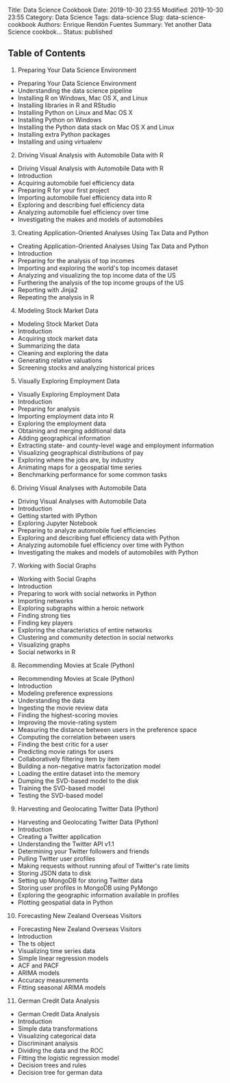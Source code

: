 Title: Data Science Cookbook
Date: 2019-10-30 23:55
Modified: 2019-10-30 23:55
Category: Data Science
Tags: data-science
Slug: data-science-cookbook
Authors: Enrique Rendón Fuentes
Summary: Yet another Data Science cookbok...
Status: published


## Table of Contents
1. Preparing Your Data Science Environment
  - Preparing Your Data Science Environment
  - Understanding the data science pipeline
  - Installing R on Windows, Mac OS X, and Linux
  - Installing libraries in R and RStudio
  - Installing Python on Linux and Mac OS X
  - Installing Python on Windows
  - Installing the Python data stack on Mac OS X and Linux
  - Installing extra Python packages
  - Installing and using virtualenv

2. Driving Visual Analysis with Automobile Data with R
  - Driving Visual Analysis with Automobile Data with R
  - Introduction
  - Acquiring automobile fuel efficiency data
  - Preparing R for your first project
  - Importing automobile fuel efficiency data into R
  - Exploring and describing fuel efficiency data
  - Analyzing automobile fuel efficiency over time
  - Investigating the makes and models of automobiles

3. Creating Application-Oriented Analyses Using Tax Data and Python
  - Creating Application-Oriented Analyses Using Tax Data and Python
  - Introduction
  - Preparing for the analysis of top incomes
  - Importing and exploring the world's top incomes dataset
  - Analyzing and visualizing the top income data of the US
  - Furthering the analysis of the top income groups of the US
  - Reporting with Jinja2
  - Repeating the analysis in R

4. Modeling Stock Market Data
  - Modeling Stock Market Data
  - Introduction
  - Acquiring stock market data
  - Summarizing the data
  - Cleaning and exploring the data
  - Generating relative valuations
  - Screening stocks and analyzing historical prices

5. Visually Exploring Employment Data
  - Visually Exploring Employment Data
  - Introduction
  - Preparing for analysis
  - Importing employment data into R
  - Exploring the employment data
  - Obtaining and merging additional data
  - Adding geographical information
  - Extracting state- and county-level wage and employment information
  - Visualizing geographical distributions of pay
  - Exploring where the jobs are, by industry
  - Animating maps for a geospatial time series
  - Benchmarking performance for some common tasks

6. Driving Visual Analyses with Automobile Data
  - Driving Visual Analyses with Automobile Data
  - Introduction
  - Getting started with IPython
  - Exploring Jupyter Notebook
  - Preparing to analyze automobile fuel efficiencies
  - Exploring and describing fuel efficiency data with Python
  - Analyzing automobile fuel efficiency over time with Python
  - Investigating the makes and models of automobiles with Python

7. Working with Social Graphs
  - Working with Social Graphs
  - Introduction
  - Preparing to work with social networks in Python
  - Importing networks
  - Exploring subgraphs within a heroic network
  - Finding strong ties
  - Finding key players
  - Exploring the characteristics of entire networks
  - Clustering and community detection in social networks
  - Visualizing graphs
  - Social networks in R

8. Recommending Movies at Scale (Python)
  - Recommending Movies at Scale (Python)
  - Introduction
  - Modeling preference expressions
  - Understanding the data
  - Ingesting the movie review data
  - Finding the highest-scoring movies
  - Improving the movie-rating system
  - Measuring the distance between users in the preference space
  - Computing the correlation between users
  - Finding the best critic for a user
  - Predicting movie ratings for users
  - Collaboratively filtering item by item
  - Building a non-negative matrix factorization model
  - Loading the entire dataset into the memory
  - Dumping the SVD-based model to the disk
  - Training the SVD-based model
  - Testing the SVD-based model

9. Harvesting and Geolocating Twitter Data (Python)
  - Harvesting and Geolocating Twitter Data (Python)
  - Introduction
  - Creating a Twitter application
  - Understanding the Twitter API v1.1
  - Determining your Twitter followers and friends
  - Pulling Twitter user profiles
  - Making requests without running afoul of Twitter's rate limits
  - Storing JSON data to disk
  - Setting up MongoDB for storing Twitter data
  - Storing user profiles in MongoDB using PyMongo
  - Exploring the geographic information available in profiles
  - Plotting geospatial data in Python

10. Forecasting New Zealand Overseas Visitors
  - Forecasting New Zealand Overseas Visitors
  - Introduction
  - The ts object
  - Visualizing time series data
  - Simple linear regression models
  - ACF and PACF
  - ARIMA models
  - Accuracy measurements
  - Fitting seasonal ARIMA models

11. German Credit Data Analysis
  - German Credit Data Analysis
  - Introduction
  - Simple data transformations
  - Visualizing categorical data
  - Discriminant analysis
  - Dividing the data and the ROC
  - Fitting the logistic regression model
  - Decision trees and rules
  - Decision tree for german data
